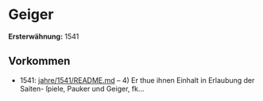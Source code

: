 # Geiger

**Ersterwähnung:** 1541

## Vorkommen
- 1541: [jahre/1541/README.md](../jahre/1541/README.md) – 4) Er thue ihnen Einhalt in Erlaubung der Saiten-
ſpiele, Pauker und Geiger, fk...
